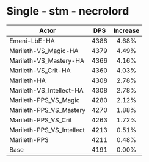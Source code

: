 # Single - stm - necrolord
| Actor | DPS | Increase |
|---|:---:|:---:|
|Emeni-LbE-HA|4388|4.68%|
|Marileth-VS_Magic-HA|4379|4.49%|
|Marileth-VS_Mastery-HA|4366|4.16%|
|Marileth-VS_Crit-HA|4360|4.03%|
|Marileth-HA|4308|2.78%|
|Marileth-VS_Intellect-HA|4308|2.78%|
|Marileth-PPS_VS_Magic|4280|2.12%|
|Marileth-PPS_VS_Mastery|4270|1.88%|
|Marileth-PPS_VS_Crit|4263|1.72%|
|Marileth-PPS_VS_Intellect|4213|0.51%|
|Marileth-PPS|4211|0.48%|
|Base|4191|0.00%|
